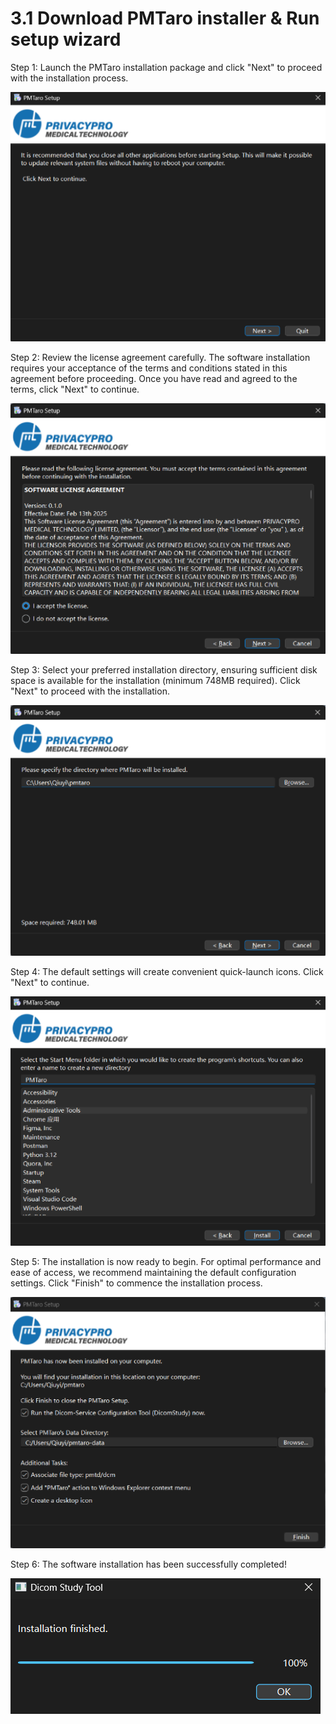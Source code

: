 # 3.1 Download PMTaro installer & Run setup wizard
Step 1: Launch the PMTaro installation package and click "Next" to proceed with the installation process.

![Image](../images/image_9.png)

Step 2: Review the license agreement carefully. The software installation requires your acceptance of the terms and conditions stated in this agreement before proceeding. Once you have read and agreed to the terms, click "Next" to continue.

![Image](../images/image_10.png)

Step 3: Select your preferred installation directory, ensuring sufficient disk space is available for the installation (minimum 748MB required). Click "Next" to proceed with the installation.

![Image](../images/image_11.png)

Step 4: The default settings will create convenient quick-launch icons. Click "Next" to continue.

![Image](../images/image_12.png)

Step 5: The installation is now ready to begin. For optimal performance and ease of access, we recommend maintaining the default configuration settings. Click "Finish" to commence the installation process.

![Image](../images/image_13.png)

Step 6: The software installation has been successfully completed! 

![Image](../images/image_14.png)
